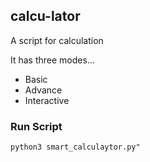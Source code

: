 ## calcu-lator
A script for calculation

It has three modes...
- Basic 
- Advance
- Interactive

### Run Script
```
python3 smart_calculaytor.py"
```
